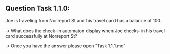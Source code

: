 Question Task 1.1.0:
--------------------

Joe is traveling from Norreport St and his travel card has a balance of 100.

-> What does the check-in automaton display when Joe checks-in his travel card successfully at Norreport St?

-> Once you have the answer please open "Task 1.1.1.md"